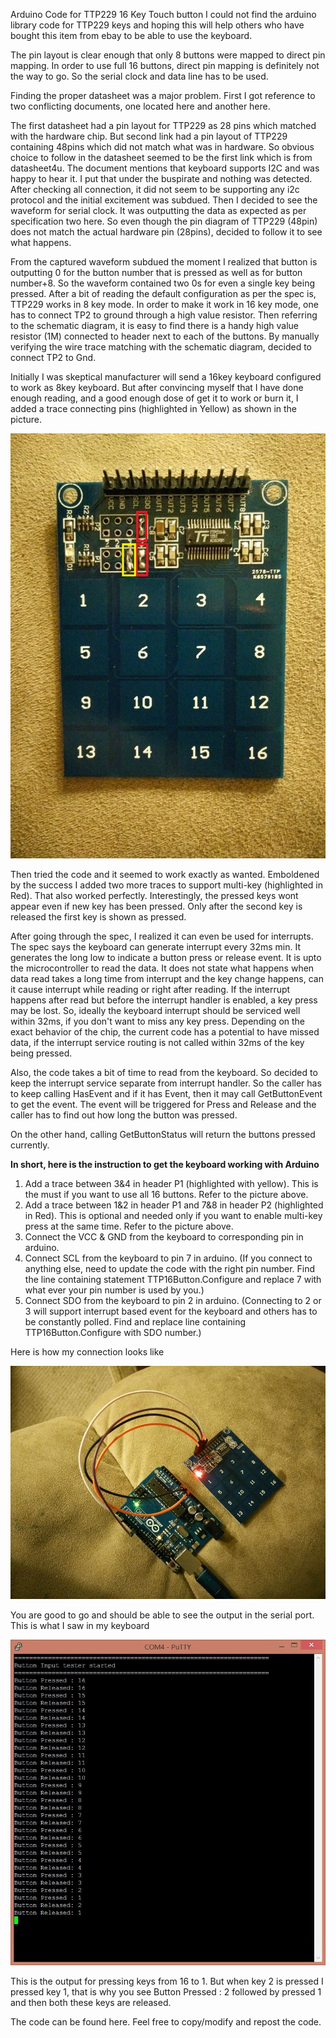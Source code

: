 Arduino Code for TTP229 16 Key Touch button
I could not find the arduino library code for TTP229 keys and hoping this will help others who have bought this item from ebay to be able to use the keyboard.

The pin layout is clear enough that only 8 buttons were mapped to direct pin mapping. In order to use full 16 buttons, direct pin mapping is definitely not the way to go. So the serial clock and data line has to be used.

Finding the proper datasheet was a major problem. First I got reference to two conflicting documents, one located here and another here.

The first datasheet had a pin layout for TTP229 as 28 pins which matched with the hardware chip. But second link had a pin layout of TTP229 containing 48pins which did not match what was in hardware. So obvious choice to follow in the datasheet seemed to be the first link which is from datasheet4u. The document mentions that keyboard supports I2C and was happy to hear it. I put that under the buspirate and nothing was detected. After checking all connection, it did not seem to be supporting any i2c protocol and the initial excitement was subdued. Then I decided to see the waveform for serial clock. It was outputting the data as expected as per specification two here. So even though the pin diagram of TTP229 (48pin) does not match the actual hardware pin (28pins), decided to follow it to see what happens.

From the captured waveform subdued the moment I realized that button is outputting 0 for the button number that is pressed as well as for button number+8. So the waveform contained two 0s for even a single key being pressed. After a bit of reading the default configuration as per the spec is, TTP229 works in 8 key mode. In order to make it work in 16 key mode, one has to connect TP2 to ground through a high value resistor. Then referring to the schematic diagram, it is easy to find there is a handy high value resistor (1M) connected to header next to each of the buttons. By manually verifying the wire trace matching with the schematic diagram, decided to connect TP2 to Gnd.

Initially I was skeptical manufacturer will send a 16key keyboard configured to work as 8key keyboard. But after convincing myself that I have done enough reading, and a good enough dose of get it to work or burn it, I added a trace connecting pins (highlighted in Yellow) as shown in the picture.

 ![Pic1](IMG_20141201_192455_1.jpg)



Then tried the code and it seemed to work exactly as wanted. Emboldened by the success I added two more traces to support multi-key (highlighted in Red). That also worked perfectly. Interestingly, the pressed keys wont appear even if new key has been pressed. Only after the second key is released the first key is shown as pressed.

After going through the spec, I realized it can even be used for interrupts. The spec says the keyboard can generate interrupt every 32ms min. It generates the long low to indicate a button press or release event. It is upto the microcontroller to read the data. It does not state what happens when data read takes a long time from interrupt and the key change happens, can it cause interrupt while reading or right after reading. If the interrupt happens after read but before the interrupt handler is enabled, a key press may be lost.  So, ideally the keyboard interrupt should be serviced well within 32ms, if you don't want to miss any key press. Depending on the exact behavior of the chip, the current code has a potential to have missed data, if the interrupt service routing is not called within 32ms of the key being pressed.

Also, the code takes a bit of time to read from the keyboard. So decided to keep the interrupt service separate from interrupt handler. So the caller has to keep calling HasEvent and if it has Event, then it may call GetButtonEvent to get the event. The event will be triggered for Press and Release and the caller has to find out how long the button was pressed.

On the other hand, calling GetButtonStatus will return the buttons pressed currently.

**In short, here is the instruction to get the keyboard working with Arduino**
1. Add a trace between 3&4 in header P1 (highlighted with yellow). This is the must if you want to use all 16 buttons. Refer to the picture above.
2. Add a trace between 1&2 in header P1 and 7&8 in  header P2 (highlighted in Red). This is optional and needed only if you want to enable multi-key press at the same time. Refer to the picture above.
3. Connect the VCC & GND from the keyboard to corresponding pin in arduino.
4. Connect SCL from the keyboard to pin 7 in arduino. (If you connect to anything else, need to update the code with the right pin number. Find the line containing statement TTP16Button.Configure and replace 7 with what ever your pin number is used by you.)
5. Connect SDO from the keyboard to pin 2 in arduino. (Connecting to 2 or 3 will support interrupt based event for the keyboard and others has to be constantly polled. Find and replace line containing TTP16Button.Configure with SDO number.)

Here is how my connection looks like

 ![Pic1](IMG_20141201_202847.jpg)



You are good to go and should be able to see the output in the serial port. This is what I saw in my keyboard

![Pic1](ScreenCapture.jpg)


This is the output for pressing keys from 16 to 1. But when key 2 is pressed I pressed key 1, that is why you see Button Pressed : 2 followed by pressed 1 and then both these keys are released.

The code can be found here. Feel free to copy/modify and repost the code.
